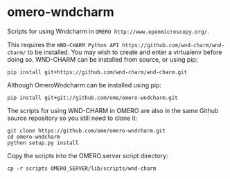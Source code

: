 omero-wndcharm
==============

Scripts for using Wndcharm in `OMERO http://www.openmicroscopy.org/`.

This requires the `WND-CHARM Python API
https://github.com/wnd-charm/wnd-charm/` to be installed. You may wish to
create and enter a virtualenv before doing so. WND-CHARM can be installed from
source, or using pip:

    pip install git+https://github.com/wnd-charm/wnd-charm.git

Although OmeroWndcharm can be installed using pip:

    pip install git+git://github.com/ome/omero-wndcharm.git

The scripts for using WND-CHARM in OMERO are also in the same Github source
repository so you still need to clone it:

    git clone https://github.com/ome/omero-wndcharm.git
    cd omero-wndcharm
    python setup.py install

Copy the scripts into the OMERO.server script directory:

    cp -r scripts OMERO_SERVER/lib/scripts/wnd-charm
